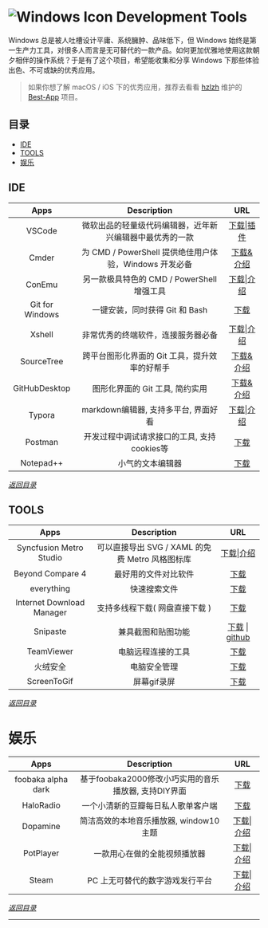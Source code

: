 #  ![Windows Icon][1] Development Tools 

Windows 总是被人吐槽设计平庸、系统臃肿、品味低下，但 Windows 始终是第一生产力工具，对很多人而言是无可替代的一款产品。如何更加优雅地使用这款朝夕相伴的操作系统？于是有了这个项目，希望能收集和分享 Windows 下那些体验出色、不可或缺的优秀应用。

> 如果你想了解 macOS / iOS 下的优秀应用，推荐去看看 [hzlzh][3] 维护的 [Best-App][4] 项目。



## 目录

+ [IDE][2]
+ [TOOLS][3]
+ [娱乐][17]



## IDE

|      Apps       |                       Description                        |          URL           |
| :-------------: | :------------------------------------------------------: | :--------------------: |
|     VSCode      | 微软出品的轻量级代码编辑器，近年新兴编辑器中最优秀的一款 |  [下载][4]\|[插件][5]  |
|      Cmder      |  为 CMD / PowerShell 提供绝佳用户体验，Windows 开发必备  |     [下载&介绍][6]     |
|     ConEmu      |        另一款极具特色的 CMD / PowerShell 增强工具        |  [下载][7]\|[介绍][8]  |
| Git for Windows |              一键安装，同时获得 Git 和 Bash              |       [下载][9]        |
|     Xshell      |            非常优秀的终端软件，连接服务器必备            | [下载][10]\|[介绍][11] |
|   SourceTree    |      跨平台图形化界面的 Git 工具，提升效率的好帮手       |    [下载&介绍][12]     |
|  GitHubDesktop  |             图形化界面的 Git 工具, 简约实用              |    [下载&介绍][13]     |
|     Typora      |           markdown编辑器, 支持多平台, 界面好看           | [下载][21]\|[介绍][22] |
|     Postman     |       开发过程中调试请求接口的工具, 支持cookies等        |       [下载][29]       |
|    Notepad++    |                     小气的文本编辑器                     |       [下载][31]       |

*[返回目录][32]*



## TOOLS

|           Apps            |                   Description                   |          URL           |
| :-----------------------: | :---------------------------------------------: | :--------------------: |
|  Syncfusion Metro Studio  | 可以直接导出 SVG / XAML 的免费 Metro 风格图标库 | [下载][14]\|[介绍][15] |
|     Beyond Compare 4      |              最好用的文件对比软件               |       [下载][16]       |
|        everything         |                  快速搜索文件                   |       [下载][18]       |
| Internet Download Manager |         支持多线程下载( 网盘直接下载 )          |       [下载][20]       |
|         Snipaste          |               兼具截图和贴图功能                |       [下载][30] \| [github][34]      |
|         TeamViewer        |               电脑远程连接的工具                |       [下载][33]       |
| 火绒安全 |                       电脑安全管理                       | [下载][35] |
| ScreenToGif | 屏幕gif录屏 | [下载][36] |

*[返回目录][32]*



# 娱乐

|        Apps        |                     Description                      |          URL           |
| :----------------: | :--------------------------------------------------: | :--------------------: |
| foobaka alpha dark | 基于foobaka2000修改小巧实用的音乐播放器, 支持DIY界面 |       [下载][19]       |
|     HaloRadio      |          一个小清新的豆瓣每日私人歌单客户端          |       [下载][25]       |
|      Dopamine      |        简洁高效的本地音乐播放器, window10主题        | [下载][28]\|[介绍][28] |
|     PotPlayer      |             一款用心在做的全能视频播放器             | [下载][23]\|[介绍][24] |
|       Steam        |           PC 上无可替代的数字游戏发行平台            | [下载][26]\|[介绍][27] |

*[返回目录][32]*



---

[1]: http://i.imgur.com/waCNjA2.png
[2]: #IDE
[3]: #TOOLS
[4]: https://code.visualstudio.com/download
[5]: https://marketplace.visualstudio.com/VSCode
[6]: http://cmder.net/
[7]: https://www.fosshub.com/ConEmu.html
[8]: https://conemu.github.io/
[9]: https://git-scm.com/downloads
[10]: http://www.xshellcn.com/xiazai.html
[11]: http://www.xshellcn.com/xshell.html
[12]: https://www.sourcetreeapp.com/
[13]: https://desktop.github.com/
[14]: http://www.syncfusion.com/downloads/metrostudio
[15]: https://www.oschina.net/translate/creating-metro-style-icons-with-metro-studio
[16]: http://www.beyondcompare.cc/xiazai.html
[17]: #娱乐
[18]: https://www.voidtools.com/downloads/
[19]: https://pan.baidu.com/s/1VYpX5awn-EaFk94k7KV4cA
[20]: https://www.internetdownloadmanager.com/download.html
[21]: https://typora.io/#windows
[22]: https://typora.io/
[23]: http://www.potplayer.org/
[24]: https://baike.baidu.com/item/PotPlayer
[25]: https://www.icyarrow.com/haloradio/
[26]: https://store.steampowered.com/about/Steam:?l=schinese
[27]: https://zh.wikipedia.org/wiki/Steam
[28]: https://www.digimezzo.com/content/software/dopamine/
[29]: https://www.getpostman.com/apps
[30]: https://zh.snipaste.com/
[31]: https://notepad-plus-plus.org/downloads
[32]: #目录
[33]: https://www.teamviewer.com/zhcn/credentials/free-for-personal-use/
[34]: https://github.com/Snipaste/feedback
[35]: https://www.huorong.cn/

[36]: https://www.screentogif.com/